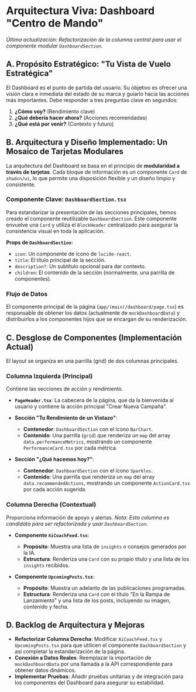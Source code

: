 # Arquitectura Viva: Dashboard "Centro de Mando"

*Última actualización: Refactorización de la columna central para usar el componente modular `DashboardSection`.*

## A. Propósito Estratégico: "Tu Vista de Vuelo Estratégica"

El Dashboard es el punto de partida del usuario. Su objetivo es ofrecer una visión clara e inmediata del estado de su marca y guiarlo hacia las acciones más importantes. Debe responder a tres preguntas clave en segundos:
1.  **¿Cómo voy?** (Rendimiento clave)
2.  **¿Qué debería hacer ahora?** (Acciones recomendadas)
3.  **¿Qué está por venir?** (Contexto y futuro)

## B. Arquitectura y Diseño Implementado: Un Mosaico de Tarjetas Modulares

La arquitectura del Dashboard se basa en el principio de **modularidad a través de tarjetas**. Cada bloque de información es un componente `Card` de `shadcn/ui`, lo que permite una disposición flexible y un diseño limpio y consistente.

### Componente Clave: `DashboardSection.tsx`
Para estandarizar la presentación de las secciones principales, hemos creado el componente reutilizable `DashboardSection`. Este componente envuelve una `Card` y utiliza el `BlockHeader` centralizado para asegurar la consistencia visual en toda la aplicación.

**Props de `DashboardSection`:**
- `icon`: Un componente de ícono de `lucide-react`.
- `title`: El título principal de la sección.
- `description?`: Un subtítulo opcional para dar contexto.
- `children`: El contenido de la sección (normalmente, una parrilla de componentes).

### Flujo de Datos
El componente principal de la página (`app/(main)/dashboard/page.tsx`) es responsable de obtener los datos (actualmente de `mockDashboardData`) y distribuirlos a los componentes hijos que se encargan de su renderización.

## C. Desglose de Componentes (Implementación Actual)

El layout se organiza en una parrilla (grid) de dos columnas principales.

### Columna Izquierda (Principal)
Contiene las secciones de acción y rendimiento.

-   **`PageHeader.tsx`**: La cabecera de la página, que da la bienvenida al usuario y contiene la acción principal "Crear Nueva Campaña".

-   **Sección "Tu Rendimiento de un Vistazo"**:
    -   **Contenedor**: `DashboardSection` con el ícono `BarChart`.
    -   **Contenido**: Una parrilla (`grid`) que renderiza un `map` del array `data.performanceMetrics`, mostrando un componente `PerformanceCard.tsx` por cada métrica.

-   **Sección "¿Qué hacemos hoy?"**:
    -   **Contenedor**: `DashboardSection` con el ícono `Sparkles`.
    -   **Contenido**: Una parrilla que renderiza un `map` del array `data.recommendedActions`, mostrando un componente `ActionCard.tsx` por cada acción sugerida.

### Columna Derecha (Contextual)
Proporciona información de apoyo y alertas. *Nota: Esta columna es candidata para ser refactorizada y usar `DashboardSection`.*

-   **Componente `AiCoachFeed.tsx`**:
    -   **Propósito**: Muestra una lista de `insights` o consejos generados por la IA.
    -   **Estructura**: Renderiza una `Card` con su propio título y una lista de los `insights` recibidos.

-   **Componente `UpcomingPosts.tsx`**:
    -   **Propósito**: Muestra un adelanto de las publicaciones programadas.
    -   **Estructura**: Renderiza una `Card` con el título "En la Rampa de Lanzamiento" y una lista de los posts, incluyendo su imagen, contenido y fecha.

## D. Backlog de Arquitectura y Mejoras

-   **Refactorizar Columna Derecha**: Modificar `AiCoachFeed.tsx` y `UpcomingPosts.tsx` para que utilicen el componente `DashboardSection` y así completar la estandarización de la página.
-   **Conexión a Datos Reales**: Reemplazar la importación de `mockDashboardData` por una llamada a la API correspondiente para obtener datos dinámicos.
-   **Implementar Pruebas**: Añadir pruebas unitarias y de integración para los componentes del Dashboard para asegurar su estabilidad.